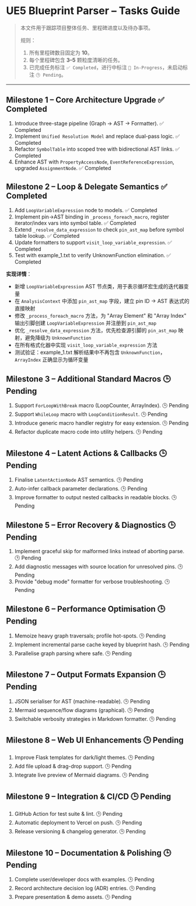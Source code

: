 # UE5 Blueprint Parser – Tasks Guide

> 本文件用于跟踪项目整体任务、里程碑进度以及待办事项。
> 
> 规则：
> 1. 所有里程碑数目固定为 **10**。
> 2. 每个里程碑包含 **3–5** 颗粒度清晰的任务。
> 3. 已完成任务标注 `✅ Completed`，进行中标注 `🚧 In-Progress`，未启动标注 `🕒 Pending`。

---

## Milestone 1 – Core Architecture Upgrade ✅ Completed
1. Introduce three-stage pipeline (Graph → AST → Formatter). ✅ Completed
2. Implement `Unified Resolution Model` and replace dual-pass logic. ✅ Completed
3. Refactor `SymbolTable` into scoped tree with bidirectional AST links. ✅ Completed
4. Enhance AST with `PropertyAccessNode`, `EventReferenceExpression`, upgraded `AssignmentNode`. ✅ Completed

## Milestone 2 – Loop & Delegate Semantics ✅ Completed
1. Add `LoopVariableExpression` node to models. ✅ Completed
2. Implement pin→AST binding in `_process_foreach_macro`, register iterator/index vars into symbol table. ✅ Completed
3. Extend `_resolve_data_expression` to check `pin_ast_map` before symbol table lookup. ✅ Completed
4. Update formatters to support `visit_loop_variable_expression`. ✅ Completed
5. Test with example_1.txt to verify UnknownFunction elimination. ✅ Completed

**实现详情**：
- 新增 `LoopVariableExpression` AST 节点类，用于表示循环宏生成的迭代器变量
- 在 `AnalysisContext` 中添加 `pin_ast_map` 字段，建立 pin ID → AST 表达式的直接映射
- 修改 `_process_foreach_macro` 方法，为 "Array Element" 和 "Array Index" 输出引脚创建 `LoopVariableExpression` 并注册到 `pin_ast_map`
- 优化 `_resolve_data_expression` 方法，优先检查源引脚的 `pin_ast_map` 映射，避免降级为 `UnknownFunction`
- 在所有格式化器中实现 `visit_loop_variable_expression` 方法
- 测试验证：example_1.txt 解析结果中不再包含 `UnknownFunction`，`ArrayIndex` 正确显示为循环变量

## Milestone 3 – Additional Standard Macros 🕒 Pending
1. Support `ForLoopWithBreak` macro (LoopCounter, ArrayIndex). 🕒 Pending
2. Support `WhileLoop` macro with `LoopConditionResult`. 🕒 Pending
3. Introduce generic macro handler registry for easy extension. 🕒 Pending
4. Refactor duplicate macro code into utility helpers. 🕒 Pending

## Milestone 4 – Latent Actions & Callbacks 🕒 Pending
1. Finalise `LatentActionNode` AST semantics. 🕒 Pending
2. Auto-infer callback parameter declarations. 🕒 Pending
3. Improve formatter to output nested callbacks in readable blocks. 🕒 Pending

## Milestone 5 – Error Recovery & Diagnostics 🕒 Pending
1. Implement graceful skip for malformed links instead of aborting parse. 🕒 Pending
2. Add diagnostic messages with source location for unresolved pins. 🕒 Pending
3. Provide "debug mode" formatter for verbose troubleshooting. 🕒 Pending

## Milestone 6 – Performance Optimisation 🕒 Pending
1. Memoize heavy graph traversals; profile hot-spots. 🕒 Pending
2. Implement incremental parse cache keyed by blueprint hash. 🕒 Pending
3. Parallelise graph parsing where safe. 🕒 Pending

## Milestone 7 – Output Formats Expansion 🕒 Pending
1. JSON serialiser for AST (machine-readable). 🕒 Pending
2. Mermaid sequence/flow diagrams (graphical). 🕒 Pending
3. Switchable verbosity strategies in Markdown formatter. 🕒 Pending

## Milestone 8 – Web UI Enhancements 🕒 Pending
1. Improve Flask templates for dark/light themes. 🕒 Pending
2. Add file upload & drag-drop support. 🕒 Pending
3. Integrate live preview of Mermaid diagrams. 🕒 Pending

## Milestone 9 – Integration & CI/CD 🕒 Pending
1. GitHub Action for test suite & lint. 🕒 Pending
2. Automatic deployment to Vercel on push. 🕒 Pending
3. Release versioning & changelog generator. 🕒 Pending

## Milestone 10 – Documentation & Polishing 🕒 Pending
1. Complete user/developer docs with examples. 🕒 Pending
2. Record architecture decision log (ADR) entries. 🕒 Pending
3. Prepare presentation & demo assets. 🕒 Pending
